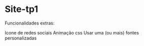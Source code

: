 # Site-tp1
Funcionalidades extras: 

  Icone de redes sociais
  Animação css
  Usar uma (ou mais) fontes personalizadas
